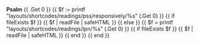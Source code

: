 **Psalm** {{ .Get 0 }}
{{ $f := printf "layouts/shortcodes/readings/pss/responsively/%s" (.Get 0) }}
{{ if fileExists $f }}
{{ $f | readFile | safeHTML }}
{{ else }}
{{ $f = printf "layouts/shortcodes/readings/lpn/%s" (.Get 0) }}
{{ if fileExists $f }}
{{ $f | readFile | safeHTML }}
{{ end }}
{{ end }}
